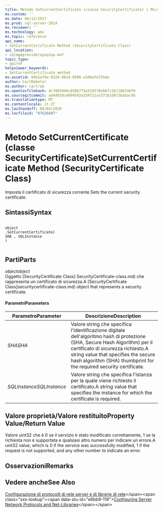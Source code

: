 ```yaml
---
title: Metodo SetCurrentCertificate (classe SecurityCertificate) | Microsoft Docs
ms.custom: ''
ms.date: 06/13/2017
ms.prod: sql-server-2014
ms.reviewer: ''
ms.technology: wmi
ms.topic: reference
api_name:
- SetCurrentCertificate Method (SecurityCertificate Class)
api_location:
- sqlmgmproviderxpsp2up.mof
topic_type:
- apiref
helpviewer_keywords:
- SetCurrentCertificate method
ms.assetid: 04b1a76a-932d-4824-8506-e346afe7554e
author: CarlRabeler
ms.author: carlrab
ms.openlocfilehash: 4c7065946c858b775e319578eb67c2b7186338f0
ms.sourcegitcommit: ad4d92dce894592a259721a1571b1d8736abacdb
ms.translationtype: MT
ms.contentlocale: it-IT
ms.lasthandoff: 08/04/2020
ms.locfileid: "87626607"
---
```

# <a name="setcurrentcertificate-method-securitycertificate-class"></a><span data-ttu-id="e6bb9-102">Metodo SetCurrentCertificate (classe SecurityCertificate)</span><span class="sxs-lookup"><span data-stu-id="e6bb9-102">SetCurrentCertificate Method (SecurityCertificate Class)</span></span>
  <span data-ttu-id="e6bb9-103">Imposta il certificato di sicurezza corrente.</span><span class="sxs-lookup"><span data-stu-id="e6bb9-103">Sets the current security certificate.</span></span>  
  
## <a name="syntax"></a><span data-ttu-id="e6bb9-104">Sintassi</span><span class="sxs-lookup"><span data-stu-id="e6bb9-104">Syntax</span></span>  
  
```  
  
object  
.SetCurrentCertificate(  
SHA , SQLInstance  
)  
  
```  
  
## <a name="parts"></a><span data-ttu-id="e6bb9-105">Parti</span><span class="sxs-lookup"><span data-stu-id="e6bb9-105">Parts</span></span>  
 <span data-ttu-id="e6bb9-106">*object*</span><span class="sxs-lookup"><span data-stu-id="e6bb9-106">*object*</span></span>  
 <span data-ttu-id="e6bb9-107">Oggetto [SecurityCertificate Class] SecurityCertificate-class.md) che rappresenta un certificato di sicurezza.</span><span class="sxs-lookup"><span data-stu-id="e6bb9-107">A [SecurityCertificate Class]securitycertificate-class.md) object that represents a security certificate.</span></span>  
  
#### <a name="parameters"></a><span data-ttu-id="e6bb9-108">Parametri</span><span class="sxs-lookup"><span data-stu-id="e6bb9-108">Parameters</span></span>  
  
|<span data-ttu-id="e6bb9-109">Parametro</span><span class="sxs-lookup"><span data-stu-id="e6bb9-109">Parameter</span></span>|<span data-ttu-id="e6bb9-110">Descrizione</span><span class="sxs-lookup"><span data-stu-id="e6bb9-110">Description</span></span>|  
|---------------|-----------------|  
|<span data-ttu-id="e6bb9-111">*SHA*</span><span class="sxs-lookup"><span data-stu-id="e6bb9-111">*SHA*</span></span>|<span data-ttu-id="e6bb9-112">Valore string che specifica l'identificazione digitale dell'algoritmo hash di protezione (SHA, Secure Hash Algorithm) per il certificato di sicurezza richiesto.</span><span class="sxs-lookup"><span data-stu-id="e6bb9-112">A string value that specifies the secure hash algorithm (SHA) thumbprint for the required security certificate.</span></span>|  
|<span data-ttu-id="e6bb9-113">*SQLInstance*</span><span class="sxs-lookup"><span data-stu-id="e6bb9-113">*SQLInstance*</span></span>|<span data-ttu-id="e6bb9-114">Valore string che specifica l'istanza per la quale viene richiesto il certificato.</span><span class="sxs-lookup"><span data-stu-id="e6bb9-114">A string value that specifies the instance for which the certificate is required.</span></span>|  
  
## <a name="property-valuereturn-value"></a><span data-ttu-id="e6bb9-115">Valore proprietà/Valore restituito</span><span class="sxs-lookup"><span data-stu-id="e6bb9-115">Property Value/Return Value</span></span>  
 <span data-ttu-id="e6bb9-116">Valore uint32 che è 0 se il servizio è stato modificato correttamente, 1 se la richiesta non è supportata e qualsiasi altro numero per indicare un errore.</span><span class="sxs-lookup"><span data-stu-id="e6bb9-116">A uint32 value, which is 0 if the service was successfully modified, 1 if the request is not supported, and any other number to indicate an error.</span></span>  
  
## <a name="remarks"></a><span data-ttu-id="e6bb9-117">Osservazioni</span><span class="sxs-lookup"><span data-stu-id="e6bb9-117">Remarks</span></span>  
  
## <a name="see-also"></a><span data-ttu-id="e6bb9-118">Vedere anche</span><span class="sxs-lookup"><span data-stu-id="e6bb9-118">See Also</span></span>  
 <span data-ttu-id="e6bb9-119">[Configurazione di protocolli di rete server e di librerie di rete](https://msdn.microsoft.com/library/ms177485\(v=sql.100\).aspx)</span><span class="sxs-lookup"><span data-stu-id="e6bb9-119">[Configuring Server Network Protocols and Net-Libraries](https://msdn.microsoft.com/library/ms177485\(v=sql.100\).aspx)</span></span>  
  
  
